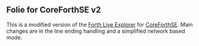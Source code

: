 ## Folie for CoreForthSE v2

This is a modified version of the [Forth Live Explorer](https://git.jeelabs.org/jcw/folie)
for [CoreForthSE](https://github.com/ekoeppen/CoreForthSE).
Main changes are in the line ending handling and a simplified network based mode.
